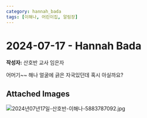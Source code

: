 ```yaml
---
category: hannah_bada
tags: [이해나, 어린이집, 알림장]
---
```


# 2024-07-17 - Hannah Bada

**작성자:** 산호반 교사 임은자  

어머기~~ 해나 얼굴에 긁은 자국있던데 혹시 아실까요?

## Attached Images
![2024년07년17일-산호반-이해나-5883787092.jpg](d:\Users\hannah\Downloads\kids\photo\2024년07년17일-산호반-이해나-5883787092.jpg)

